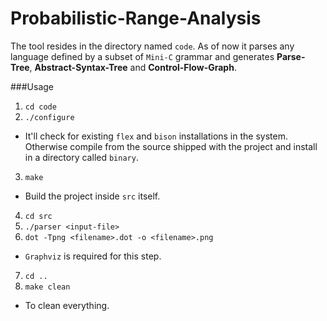 # Probabilistic-Range-Analysis
The tool resides in the directory named `code`. As of now it parses any language defined by a subset of `Mini-C` grammar and generates **Parse-Tree**, **Abstract-Syntax-Tree** and **Control-Flow-Graph**.

###Usage
1. `cd code`
2. `./configure`
  * It'll check for existing `flex` and `bison` installations in the system. Otherwise compile from the source shipped with the project and install in a directory called `binary`.
3. `make`
  * Build the project inside `src` itself.
4.  `cd src`
5. `./parser <input-file>`
6. `dot -Tpng <filename>.dot -o <filename>.png`
  * `Graphviz` is required for this step.
7. `cd ..`
8. `make clean`
  * To clean everything.

